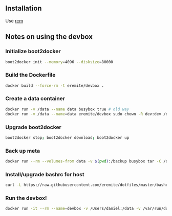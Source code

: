 ## Installation

Use [rcm](https://github.com/thoughtbot/rcm)

## Notes on using the devbox

### Initialize boot2docker

```bash
boot2docker init --memory=4096 --disksize=80000
```

### Build the Dockerfile

```bash
docker build --force-rm -t eremite/devbox .
```

### Create a data container

```bash
docker run -v /data --name data busybox true # old way
docker run -v /data --name=data eremite/devbox sudo chown -R dev:dev /data
```

### Upgrade boot2docker

```bash
boot2docker stop; boot2docker download; boot2docker up
```

### Back up meta

```bash
docker run --rm --volumes-from data -v $(pwd):/backup busybox tar -C /data/meta --exclude='**/tmp' -c -f - . | gzip > meta.tar.gz
```

### Install/upgrade bashrc for host

```bash
curl -L https://raw.githubusercontent.com/eremite/dotfiles/master/bashrc_devbox_host > .bashrc
```

### Run the devbox!

```bash
docker run -it --rm --name=devbox -v /Users/daniel:/data -v /var/run/docker.sock:/var/run/docker.sock eremite/devbox /bin/bash --login
```
